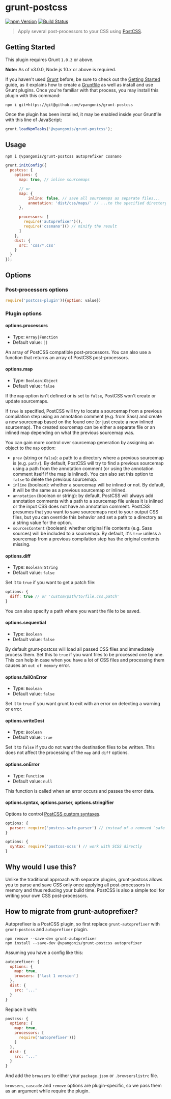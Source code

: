 # grunt-postcss

[![npm Version](https://img.shields.io/npm/v/@lodder/grunt-postcss.svg)](https://npmjs.org/package/@lodder/grunt-postcss)
[![Build Status](https://img.shields.io/github/workflow/status/C-Lodder/grunt-postcss/Tests/master)](https://github.com/C-Lodder/grunt-postcss/actions?query=workflow%3ATests+branch%3Amaster)

> Apply several post-processors to your CSS using [PostCSS](https://github.com/postcss/postcss).

## Getting Started

This plugin requires Grunt `1.0.3` or above.

**Note:** As of v3.0.0, Node.js 10.x or above is required.

If you haven't used [Grunt](https://gruntjs.com/) before, be sure to check out the [Getting Started](https://gruntjs.com/getting-started) guide, as it explains how to create a [Gruntfile](https://gruntjs.com/sample-gruntfile) as well as install and use Grunt plugins. Once you're familiar with that process, you may install this plugin with this command:

```shell
npm i git+https://git@github.com/vpangonis/grunt-postcss
```

Once the plugin has been installed, it may be enabled inside your Gruntfile with this line of JavaScript:

```js
grunt.loadNpmTasks('@vpangonis/grunt-postcss');
```

## Usage

```shell
npm i @vpangonis/grunt-postcss autoprefixer cssnano
```

```js
grunt.initConfig({
  postcss: {
    options: {
      map: true, // inline sourcemaps

      // or
      map: {
          inline: false, // save all sourcemaps as separate files...
          annotation: 'dist/css/maps/' // ...to the specified directory
      },

      processors: [
        require('autoprefixer')(),
        require('cssnano')() // minify the result
      ]
    },
    dist: {
      src: 'css/*.css'
    }
  }
});
```

## Options

### Post-processors options

```js
require('postcss-plugin')({option: value})
```

### Plugin options

#### options.processors

* Type: `Array|Function`
* Default value: `[]`

An array of PostCSS compatible post-processors. You can also use a function that returns an array of PostCSS post-processors.

#### options.map

* Type: `Boolean|Object`
* Default value: `false`

If the `map` option isn't defined or is set to `false`, PostCSS won't create or update sourcemaps.

If `true` is specified, PostCSS will try to locate a sourcemap from a previous compilation step using an annotation comment (e.g. from Sass) and create a new sourcemap based on the found one (or just create a new inlined sourcemap). The created sourcemap can be either a separate file or an inlined map depending on what the previous sourcemap was.

You can gain more control over sourcemap generation by assigning an object to the `map` option:

* `prev` (string or `false`): a path to a directory where a previous sourcemap is (e.g. `path/`). By default, PostCSS will try to find a previous sourcemap using a path from the annotation comment (or using the annotation comment itself if the map is inlined). You can also set this option to `false` to delete the previous sourcemap.
* `inline` (boolean): whether a sourcemap will be inlined or not. By default, it will be the same as a previous sourcemap or inlined.
* `annotation` (boolean or string): by default, PostCSS will always add annotation comments with a path to a sourcemap file unless it is inlined or the input CSS does not have an annotation comment. PostCSS presumes that you want to save sourcemaps next to your output CSS files, but you can override this behavior and set a path to a directory as a string value for the option.
* `sourcesContent` (boolean): whether original file contents (e.g. Sass sources) will be included to a sourcemap. By default, it's `true` unless a sourcemap from a previous compilation step has the original contents missing.

#### options.diff

* Type: `Boolean|String`
* Default value: `false`

Set it to `true` if you want to get a patch file:

```js
options: {
  diff: true // or 'custom/path/to/file.css.patch'
}
```

You can also specify a path where you want the file to be saved.

#### options.sequential

* Type: `Boolean`
* Default value: `false`

By default grunt-postcss will load all passed CSS files and immediately process them. Set this to `true` if you want files to be processed one by one.
This can help in case when you have a lot of CSS files and processing them causes an `out of memory` error.

#### options.failOnError

* Type: `Boolean`
* Default value: `false`

Set it to `true` if you want grunt to exit with an error on detecting a warning or error.

#### options.writeDest

* Type: `Boolean`
* Default value: `true`

Set it to `false` if you do not want the destination files to be written. This does not affect the processing of the `map` and `diff` options.

#### options.onError

* Type: `Function`
* Default value: `null`

This function is called when an error occurs and passes the error data.

#### options.syntax, options.parser, options.stringifier

Options to control [PostCSS custom syntaxes](https://github.com/postcss/postcss#custom-syntaxes).

```js
options: {
  parser: require('postcss-safe-parser') // instead of a removed `safe` option
}
```

```js
options: {
  syntax: require('postcss-scss') // work with SCSS directly
}
```

## Why would I use this?

Unlike the traditional approach with separate plugins, grunt-postcss allows you to parse and save CSS only once applying all post-processors in memory and thus reducing your build time. PostCSS is also a simple tool for writing your own CSS post-processors.

## How to migrate from grunt-autoprefixer?

Autoprefixer is a PostCSS plugin, so first replace `grunt-autoprefixer` with `grunt-postcss` and `autoprefixer` plugin.

```shell
npm remove --save-dev grunt-autoprefixer
npm install --save-dev @vpangonis/grunt-postcss autoprefixer
```

Assuming you have a config like this:

```js
autoprefixer: {
  options: {
    map: true,
    browsers: ['last 1 version']
  },
  dist: {
    src: '...'
  }
}
```

Replace it with:

```js
postcss: {
  options: {
    map: true,
    processors: [
      require('autoprefixer')()
    ]
  },
  dist: {
    src: '...'
  }
}
```

And add the `browsers` to either your `package.json` or `.browserslistrc` file.

`browsers`, `cascade` and `remove` options are plugin-specific, so we pass them as an argument while require the plugin.
